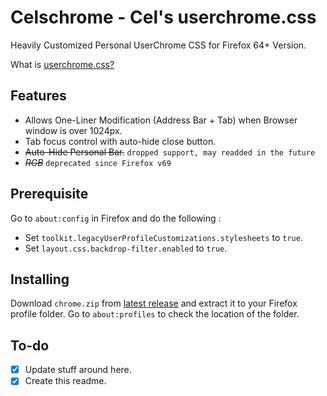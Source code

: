 # Celschrome - Cel's userchrome.css   

Heavily Customized Personal UserChrome CSS for Firefox 64+ Version.

What is [userchrome.css?](https://www.userchrome.org/)

## Features

- Allows One-Liner Modification (Address Bar + Tab) when Browser window is over 1024px.
- Tab focus control with auto-hide close button.
- ~~Auto-Hide Personal Bar.~~ `dropped support, may readded in the future`
- ~~*RGB*~~ `deprecated since Firefox v69`

## Prerequisite 
Go to `about:config` in Firefox and do the following :  
- Set `toolkit.legacyUserProfileCustomizations.stylesheets` to `true`.  
- Set `layout.css.backdrop-filter.enabled` to `true`.  

## Installing
Download `chrome.zip` from [latest release](github.com\koushiroue\celschrome\release) and extract it to your Firefox profile folder.
Go to `about:profiles` to check the location of the folder.

## To-do
- [x] Update stuff around here.  
- [x] Create this readme.
